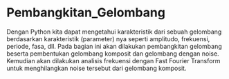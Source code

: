 # Pembangkitan_Gelombang
Dengan Python kita dapat mengetahui karakteristik dari sebuah gelombang berdasarkan karakteristik (parameter) nya seperti amplitudo, frekuensi, periode, fasa, dll. Pada bagian ini akan dilakukan pembangkitan gelombang beserta pembentukan gelombang komposit dan gelombang dengan noise. Kemudian akan dilakukan analisis frekuensi dengan Fast Fourier Transform untuk menghilangkan noise tersebut dari gelombang komposit.
